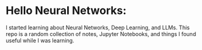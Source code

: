 # Hello Neural Networks:

I started learning about Neural Networks, Deep Learning, and  LLMs. This repo is a random collection of notes, Jupyter Notebooks, and things I found useful while I was learning. 

